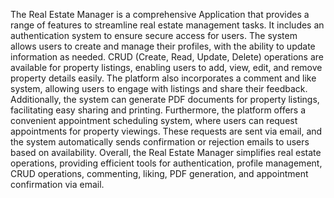 The Real Estate Manager is a comprehensive Application that provides a range of features to streamline real estate management tasks. It includes an authentication system to ensure secure access for users. The system allows users to create and manage their profiles, with the ability to update information as needed. CRUD (Create, Read, Update, Delete) operations are available for property listings, enabling users to add, view, edit, and remove property details easily. The platform also incorporates a comment and like system, allowing users to engage with listings and share their feedback. Additionally, the system can generate PDF documents for property listings, facilitating easy sharing and printing. Furthermore, the platform offers a convenient appointment scheduling system, where users can request appointments for property viewings. These requests are sent via email, and the system automatically sends confirmation or rejection emails to users based on availability. Overall, the Real Estate Manager simplifies real estate operations, providing efficient tools for authentication, profile management, CRUD operations, commenting, liking, PDF generation, and appointment confirmation via email.
